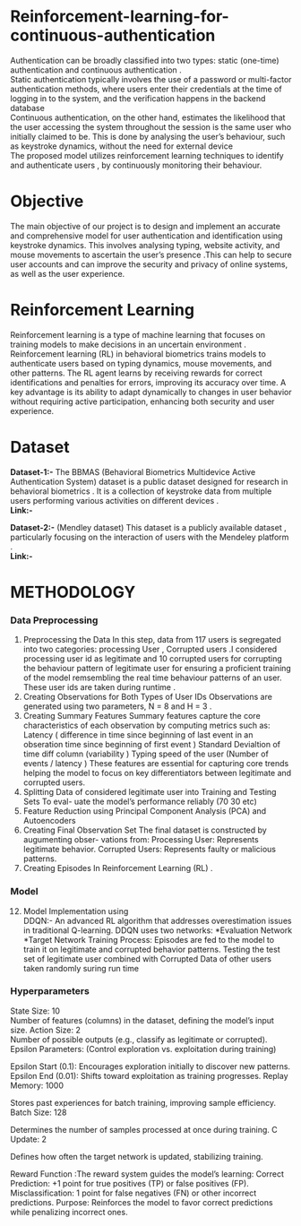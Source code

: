 # Reinforcement-learning-for-continuous-authentication  
Authentication can be broadly classified into two types: static (one-time) authentication and
continuous authentication .   
Static authentication typically involves the use of a password or
multi-factor authentication methods, where users enter their credentials at the time of logging
in to the system, and the verification happens in the backend database  
Continuous authentication, on the other hand, estimates the likelihood that the user accessing the system throughout the session
is the same user who initially claimed to be. This is done by analysing the user’s behaviour,
such as keystroke dynamics, without the need for external device  
The proposed model utilizes reinforcement learning techniques to identify and authenticate users , by continuously monitoring their behaviour.

# Objective
The main objective  of our project is to design and implement an accurate and comprehensive model for user authentication and identification using  keystroke dynamics. This involves analysing
typing, website activity, and mouse movements to ascertain the user’s presence .This can help to secure user accounts and can improve the security and privacy of online systems, as well as the user experience.     
# Reinforcement Learning 
Reinforcement learning is a type of machine learning that focuses on training models to make decisions in an uncertain environment . Reinforcement learning (RL) in behavioral biometrics trains models to authenticate users based on typing dynamics, mouse movements, and other patterns. The RL agent learns by receiving rewards for correct identifications and penalties for errors, improving its accuracy over time. A key advantage is its ability to adapt dynamically to changes in user behavior without requiring active participation, enhancing both security and user experience.

# Dataset 
**Dataset-1:-** The BBMAS (Behavioral Biometrics Multidevice Active Authentication System) dataset is a public dataset designed for research in behavioral biometrics .  It is a collection of keystroke
data from multiple users performing various activities on different devices .  
**Link:-** 

**Dataset-2:-** (Mendley dataset) This dataset is a publicly available dataset , particularly focusing on the interaction of users with the Mendeley platform .  
**Link:-** 

# METHODOLOGY 

### Data Preprocessing 
1. Preprocessing the Data In this step, data from 117 users is segregated into two categories: processing User , Corrupted users .I considered processing user id as legitimate and 10 corrupted users for corrupting the behaviour pattern of legitimate user for ensuring a proficient training of the model remsembling
the real time behaviour patterns of an user. These user ids are taken during runtime .
2. Creating Observations for Both Types of User IDs Observations are generated using
two parameters, N = 8 and H = 3 .
4. Creating Summary Features Summary features capture the core characteristics of each
observation by computing metrics such as: Latency ( difference in time since beginning of last
event in an obseration time since beginning of first event ) Standard Devialtion of time diff
column (variability ) Typing speed of the user (Number of events / latency ) These features are
essential for capturing core trends helping the model to focus on key differentiators
between legitimate and corrupted users.
5. Splitting Data of considered legitimate user into Training and Testing Sets To eval-
uate the model’s performance reliably (70 30 etc)
7. Feature Reduction using Principal Component Analysis (PCA) and  Autoencoders
9. Creating Final Observation Set The final dataset is constructed by augumenting obser-
vations from: Processing User: Represents legitimate behavior. Corrupted Users: Represents
faulty or malicious patterns.
10. Creating Episodes In Reinforcement Learning (RL) .

### Model
12. Model Implementation using  
DDQN:- An advanced RL algorithm that addresses overestimation issues in traditional Q-learning. DDQN uses two networks:
*Evaluation Network
*Target Network
Training Process: Episodes are fed to the model to train it on legitimate and corrupted behavior
patterns. Testing the test set of legitimate user combined with Corrupted Data of other users
taken randomly suring run time


### Hyperparameters
State Size: 10  
Number of features (columns) in the dataset, defining the model’s input size.
Action Size: 2  
Number of possible outputs (e.g., classify as legitimate or corrupted).
Epsilon Parameters: (Control exploration vs. exploitation during training)

Epsilon Start (0.1): Encourages exploration initially to discover new patterns.
Epsilon End (0.01): Shifts toward exploitation as training progresses.
Replay Memory: 1000

Stores past experiences for batch training, improving sample efficiency.
Batch Size: 128

Determines the number of samples processed at once during training.
C Update: 2

Defines how often the target network is updated, stabilizing training.

 Reward Function :The reward system guides the model’s learning: Correct Prediction:
+1 point for true positives (TP) or false positives (FP). Misclassification: 1 point for false
negatives (FN) or other incorrect predictions. Purpose: Reinforces the model to favor correct
predictions while penalizing incorrect ones.




